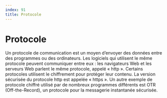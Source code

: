 ```yaml
---
index: 91
title: Protocole
---
```

# Protocole 

Un protocole de communication est un moyen d’envoyer des données entre des programmes ou des ordinateurs. Les logiciels qui utilisent le même protocole peuvent communiquer entre eux : les navigateurs Web et les serveurs Web parlent le même protocole, appelé « http ». Certains protocoles utilisent le chiffrement pour protéger leur contenu. La version sécurisée du protocole http est appelée « https ». Un autre exemple de protocole chiffré utilisé par de nombreux programmes différents est OTR (Off-the-Record), un protocole pour la messagerie instantanée sécurisée.